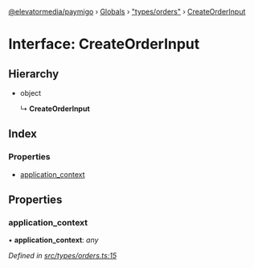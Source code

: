 [@elevatormedia/paymigo](../README.md) › [Globals](../globals.md) › ["types/orders"](../modules/_types_orders_.md) › [CreateOrderInput](_types_orders_.createorderinput.md)

# Interface: CreateOrderInput

## Hierarchy

-   object

    ↳ **CreateOrderInput**

## Index

### Properties

-   [application_context](_types_orders_.createorderinput.md#application_context)

## Properties

### application_context

• **application_context**: _any_

_Defined in [src/types/orders.ts:15](https://github.com/ELEVATORmedia/paymigo/blob/3f5d74d/src/types/orders.ts#L15)_
